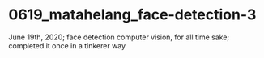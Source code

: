# 0619_matahelang_face-detection-3
June 19th, 2020; face detection computer vision, for all time sake; completed it once in a tinkerer way
